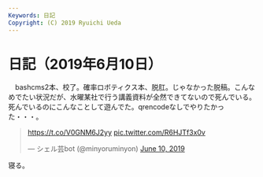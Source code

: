 ```yaml
---
Keywords: 日記
Copyright: (C) 2019 Ryuichi Ueda
---
```


# 日記（2019年6月10日）

　bashcms2本、校了。確率ロボティクス本、脱肛。じゃなかった脱稿。こんなめでたい状況だが、水曜某社で行う講義資料が全然できてないので死んでいる。死んでいるのにこんなことして遊んでた。qrencodeなしでやりたかった・・・。

<blockquote class="twitter-tweet" data-partner="tweetdeck"><p lang="und" dir="ltr"><a href="https://t.co/V0GNM6J2yy">https://t.co/V0GNM6J2yy</a> <a href="https://t.co/R6HJTf3x0v">pic.twitter.com/R6HJTf3x0v</a></p>&mdash; シェル芸bot (@minyoruminyon) <a href="https://twitter.com/minyoruminyon/status/1138100739027349506?ref_src=twsrc%5Etfw">June 10, 2019</a></blockquote>
<script async src="https://platform.twitter.com/widgets.js" charset="utf-8"></script>


寝る。
